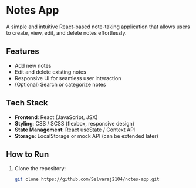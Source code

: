 #  Notes App

A simple and intuitive React-based note-taking application that allows users to create, view, edit, and delete notes effortlessly.

##  Features
- Add new notes
- Edit and delete existing notes
- Responsive UI for seamless user interaction
- (Optional) Search or categorize notes

##  Tech Stack
- **Frontend**: React (JavaScript, JSX)
- **Styling**: CSS / SCSS (flexbox, responsive design)
- **State Management**: React useState / Context API
- **Storage**: LocalStorage or mock API (can be extended later)

##  How to Run
1. Clone the repository:
   ```bash
   git clone https://github.com/Selvaraj2104/notes-app.git


